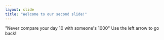 ```yaml
---
layout: slide
title: "Welcome to our second slide!"
---
```

"Never compare your day 10 with someone's 1000"
Use the left arrow to go back!
